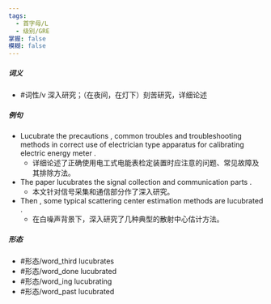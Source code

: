 ```yaml
---
tags:
  - 首字母/L
  - 级别/GRE
掌握: false
模糊: false
---
```

##### 词义
- #词性/v  深入研究；（在夜间，在灯下）刻苦研究，详细论述
##### 例句
- Lucubrate the precautions , common troubles and troubleshooting methods in correct use of electrician type apparatus for calibrating electric energy meter .
	- 详细论述了正确使用电工式电能表检定装置时应注意的问题、常见故障及其排除方法。
- The paper lucubrates the signal collection and communication parts .
	- 本文针对信号采集和通信部分作了深入研究。
- Then , some typical scattering center estimation methods are lucubrated .
	- 在白噪声背景下，深入研究了几种典型的散射中心估计方法。
##### 形态
- #形态/word_third lucubrates
- #形态/word_done lucubrated
- #形态/word_ing lucubrating
- #形态/word_past lucubrated
